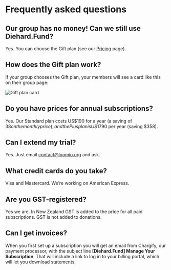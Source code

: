 # Frequently asked questions

## Our group has no money! Can we still use Diehard.Fund?

Yes. You can choose the Gift plan (see our [Pricing](http://loomio.org/pricing) page).

## How does the Gift plan work?

If your group chooses the Gift plan, your members will see a card like this on their group page:

<img class="screenshot" alt="Gift plan card" src="gift-plan-card.png" />

## Do you have prices for annual subscriptions?

Yes. Our Standard plan costs US$190 for a year (a saving of $38 on the monthly price), and the Plus plan is US$1790 per year (saving $358).

## Can I extend my trial?

Yes. Just email [contact@loomio.org](mailto:contact@loomio.org) and ask.

## What credit cards do you take?

Visa and Mastercard. We’re working on American Express.

## Are you GST-registered?

Yes we are. In New Zealand GST is added to the price for all paid subscriptions. GST is not added to donations.

## Can I get invoices?

When you first set up a subscription you will get an email from Chargify, our payment processor, with the subject line **[Diehard.Fund] Manage Your Subscription**. That will include a link to log in to your billing portal, which will let you download statements.
